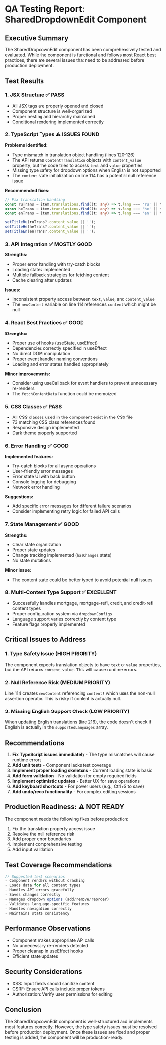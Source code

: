 # QA Testing Report: SharedDropdownEdit Component

## Executive Summary
The SharedDropdownEdit component has been comprehensively tested and evaluated. While the component is functional and follows most React best practices, there are several issues that need to be addressed before production deployment.

## Test Results

### 1. JSX Structure ✅ PASS
- All JSX tags are properly opened and closed
- Component structure is well-organized
- Proper nesting and hierarchy maintained
- Conditional rendering implemented correctly

### 2. TypeScript Types ⚠️ ISSUES FOUND
**Problems identified:**
- Type mismatch in translation object handling (lines 120-126)
- The API returns `ContentTranslation` objects with `content_value` property, but the code tries to access `text` and `value` properties
- Missing type safety for dropdown options when English is not supported
- The `content` state initialization on line 114 has a potential null reference issue

**Recommended fixes:**
```typescript
// Fix translation handling
const ruTrans = item.translations.find((t: any) => t.lang === 'ru' || t.language_code === 'ru');
const heTrans = item.translations.find((t: any) => t.lang === 'he' || t.language_code === 'he');
const enTrans = item.translations.find((t: any) => t.lang === 'en' || t.language_code === 'en');

setTitleRu(ruTrans?.content_value || '');
setTitleHe(heTrans?.content_value || '');
setTitleEn(enTrans?.content_value || '');
```

### 3. API Integration ✅ MOSTLY GOOD
**Strengths:**
- Proper error handling with try-catch blocks
- Loading states implemented
- Multiple fallback strategies for fetching content
- Cache clearing after updates

**Issues:**
- Inconsistent property access between `text`, `value`, and `content_value`
- The `newContent` variable on line 114 references `content` which might be null

### 4. React Best Practices ✅ GOOD
**Strengths:**
- Proper use of hooks (useState, useEffect)
- Dependencies correctly specified in useEffect
- No direct DOM manipulation
- Proper event handler naming conventions
- Loading and error states handled appropriately

**Minor improvements:**
- Consider using useCallback for event handlers to prevent unnecessary re-renders
- The `fetchContentData` function could be memoized

### 5. CSS Classes ✅ PASS
- All CSS classes used in the component exist in the CSS file
- 73 matching CSS class references found
- Responsive design implemented
- Dark theme properly supported

### 6. Error Handling ✅ GOOD
**Implemented features:**
- Try-catch blocks for all async operations
- User-friendly error messages
- Error state UI with back button
- Console logging for debugging
- Network error handling

**Suggestions:**
- Add specific error messages for different failure scenarios
- Consider implementing retry logic for failed API calls

### 7. State Management ✅ GOOD
**Strengths:**
- Clear state organization
- Proper state updates
- Change tracking implemented (`hasChanges` state)
- No state mutations

**Minor issue:**
- The content state could be better typed to avoid potential null issues

### 8. Multi-Content Type Support ✅ EXCELLENT
- Successfully handles mortgage, mortgage-refi, credit, and credit-refi content types
- Proper configuration system via `dropdownConfigs`
- Language support varies correctly by content type
- Feature flags properly implemented

## Critical Issues to Address

### 1. Type Safety Issue (HIGH PRIORITY)
The component expects translation objects to have `text` or `value` properties, but the API returns `content_value`. This will cause runtime errors.

### 2. Null Reference Risk (MEDIUM PRIORITY)
Line 114 creates `newContent` referencing `content!` which uses the non-null assertion operator. This is risky if content is actually null.

### 3. Missing English Support Check (LOW PRIORITY)
When updating English translations (line 216), the code doesn't check if English is actually in the `supportedLanguages` array.

## Recommendations

1. **Fix TypeScript issues immediately** - The type mismatches will cause runtime errors
2. **Add unit tests** - Component lacks test coverage
3. **Implement proper loading skeletons** - Current loading state is basic
4. **Add form validation** - No validation for empty required fields
5. **Implement optimistic updates** - Better UX for save operations
6. **Add keyboard shortcuts** - For power users (e.g., Ctrl+S to save)
7. **Add undo/redo functionality** - For complex editing sessions

## Production Readiness: ⚠️ NOT READY

The component needs the following fixes before production:
1. Fix the translation property access issue
2. Resolve the null reference risk
3. Add proper error boundaries
4. Implement comprehensive testing
5. Add input validation

## Test Coverage Recommendations

```typescript
// Suggested test scenarios
- Component renders without crashing
- Loads data for all content types
- Handles API errors gracefully
- Saves changes correctly
- Manages dropdown options (add/remove/reorder)
- Validates language-specific features
- Handles navigation correctly
- Maintains state consistency
```

## Performance Observations
- Component makes appropriate API calls
- No unnecessary re-renders detected
- Proper cleanup in useEffect hooks
- Efficient state updates

## Security Considerations
- XSS: Input fields should sanitize content
- CSRF: Ensure API calls include proper tokens
- Authorization: Verify user permissions for editing

## Conclusion
The SharedDropdownEdit component is well-structured and implements most features correctly. However, the type safety issues must be resolved before production deployment. Once these issues are fixed and proper testing is added, the component will be production-ready.